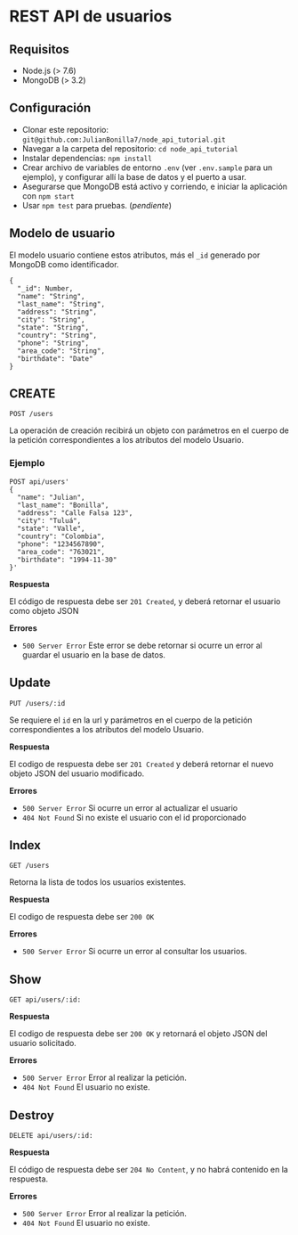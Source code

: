 
# REST API de usuarios

## Requisitos

* Node.js (> 7.6)
* MongoDB (> 3.2)

## Configuración

* Clonar este repositorio: `git@github.com:JulianBonilla7/node_api_tutorial.git`
* Navegar a la carpeta del repositorio: `cd node_api_tutorial`
* Instalar dependencias: `npm install`
* Crear archivo de variables de entorno `.env` (ver `.env.sample` para un ejemplo), y configurar allí la base de datos y el puerto a usar.
* Asegurarse que MongoDB está activo y corriendo, e iniciar la aplicación con `npm start`
* Usar `npm test` para pruebas. (*pendiente*) 

## Modelo de usuario

El modelo usuario contiene estos atributos, más el `_id` generado por MongoDB como identificador.

```
{
  "_id": Number,
  "name": "String",
  "last_name": "String",
  "address": "String",
  "city": "String",
  "state": "String",
  "country": "String",
  "phone": "String",
  "area_code": "String",
  "birthdate": "Date"
}
```

## CREATE

`POST /users`

La operación de creación recibirá un objeto con parámetros en el cuerpo de la petición correspondientes a los atributos del modelo Usuario.

### Ejemplo

```
POST api/users'
{
  "name": "Julian",
  "last_name": "Bonilla",
  "address": "Calle Falsa 123",
  "city": "Tuluá",
  "state": "Valle",
  "country": "Colombia",
  "phone": "1234567890",
  "area_code": "763021",
  "birthdate": "1994-11-30"
}'
```

__Respuesta__

El código de respuesta debe ser `201 Created`, y deberá retornar el usuario como objeto JSON
  
__Errores__

* `500 Server Error` Este error se debe retornar si ocurre un error al guardar el usuario en la base de datos.

## Update

`PUT /users/:id`

Se requiere el `id` en la url y parámetros en el cuerpo de la petición correspondientes a los atributos del modelo Usuario.

__Respuesta__

El codigo de respuesta debe ser `201 Created` y deberá retornar el nuevo objeto JSON del usuario modificado.

__Errores__

* `500 Server Error`  Si ocurre un error al actualizar el usuario
* `404 Not Found`  Si no existe el usuario con el id proporcionado

## Index

`GET /users`

Retorna la lista de todos los usuarios existentes.

__Respuesta__

El codigo de respuesta debe ser `200 OK`

__Errores__

* `500 Server Error`  Si ocurre un error al consultar los usuarios.

## Show

`GET api/users/:id:`

__Respuesta__

El codigo de respuesta debe ser `200 OK` y retornará el objeto JSON del usuario solicitado.

__Errores__

* `500 Server Error` Error al realizar la petición.
* `404 Not Found` El usuario no existe.

## Destroy

`DELETE api/users/:id:`

__Respuesta__

El código de respuesta debe ser `204 No Content`, y no habrá contenido en la respuesta.

__Errores__

* `500 Server Error` Error al realizar la petición.
* `404 Not Found` El usuario no existe.